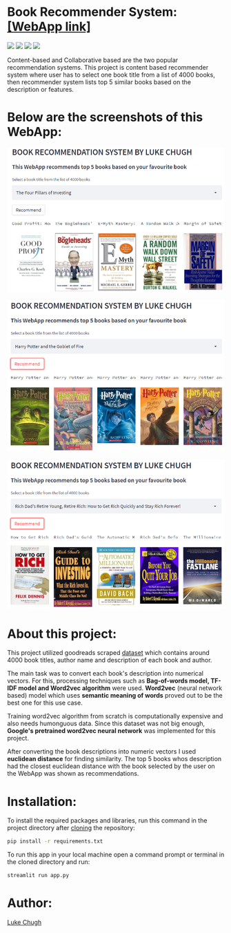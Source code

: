 # Book Recommender System: [[WebApp link]](https://share.streamlit.io/luke-chugh/book-recommender-webapp/main/app.py)
![](https://img.shields.io/badge/python-3.10.4-blueviolet)
![](https://img.shields.io/badge/matplotlib-3.1.2-%23ff007f)
![](https://img.shields.io/badge/scikit--learn-0.24.1-blue)
![](https://img.shields.io/badge/streamlit-1.9.1-brightgreen)

Content-based and Collaborative based are the two popular recommendation systems. This project is content based recommender system where user has to select one book title from a list of 4000 books, then recommender system lists top 5 similar books based on the description or features.

# Below are the screenshots of this WebApp:

![Capture](https://github.com/luke-chugh/Book-Recommender-WebApp/blob/main/screenshots/1.png)

![Capture1](https://github.com/luke-chugh/Book-Recommender-WebApp/blob/main/screenshots/2.png)

![Capture2](https://github.com/luke-chugh/Book-Recommender-WebApp/blob/main/screenshots/3.png)

# About this project:

This project utilized goodreads scraped [dataset](https://www.kaggle.com/datasets/jealousleopard/goodreadsbooks) which contains around 4000 book titles, author name and description of each book and author.

The main task was to convert each book's description into numerical vectors. For this, processing techniques such as **Bag-of-words model, TF-IDF model and Word2vec algorithm** were used. **Word2vec** (neural network based) model which uses **semantic meaning of words** proved out to be the best one for this use case.

Training word2vec algorithm from scratch is computationally expensive and also needs humonguous data. Since this dataset was not big enough, **Google's pretrained word2vec neural network** was implemented for this project. 

After converting the book descriptions into numeric vectors I used **euclidean distance** for finding similarity. The top 5 books whos description had the closest euclidean distance with the book selected by the user on the WebApp was shown as recommendations.

# Installation:
To install the required packages and libraries, run this command in the project directory after [cloning](https://www.howtogeek.com/451360/how-to-clone-a-github-repository/) the repository:
```bash
pip install -r requirements.txt
```
To run this app in your local machine open a command prompt or terminal in the cloned directory and run:
```bash
streamlit run app.py
```
# Author:
[Luke Chugh](https://www.linkedin.com/in/luke-chugh-2b2043181/)
